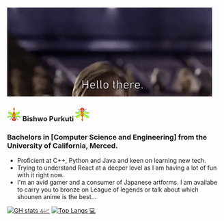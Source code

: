 ![](hello.gif)    
### ![alt text](https://github.com/bpurkuti/Acrid-Dragonfly/blob/master/gameSprites/down2.png) Bishwo Purkuti ![alt text](https://github.com/bpurkuti/Acrid-Dragonfly/blob/master/up1.png)
### Bachelors in [Computer Science and Engineering] from the University of California, Merced.
- Proficient at C++, Python and Java and keen on learning new tech. 
- Trying to understand React at a deeper level as I am having a lot of fun with it right now.
- I'm an avid gamer and a consumer of Japanese artforms. I am availabe to carry you to bronze on League of legends or talk about which shounen anime is the best...  

[![GH stats 🔝📈](https://github-readme-stats.vercel.app/api?username=bpurkuti&hide=stars&count_private=true&show_icons=true&theme=tokyonight&line_height=33&hide_rank=false)](https://github.com/bpurkuti?tab=repositories&q=&type=public&language=) [![Top Langs 💻](https://github-readme-stats.vercel.app/api/top-langs/?username=bpurkuti&langs_count=8&count_private=true&theme=onedark&line_height=30&exclude_repo=Calculator&hide=nesC,C,Css,&layout=compact)](https://github.com/bpurkuti?tab=repositories&q=&type=source&language=)
